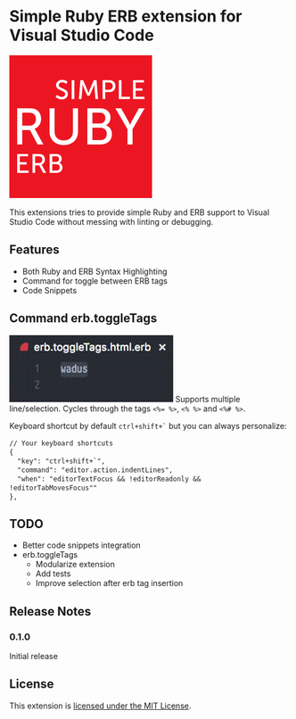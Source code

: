 # Simple Ruby ERB extension for Visual Studio Code

![Simple Ruby ERB](images/icon.png?raw=true)

This extensions tries to provide simple Ruby and ERB support to Visual Studio Code without messing with linting or debugging.

## Features

* Both Ruby and ERB Syntax Highlighting
* Command for toggle between ERB tags
* Code Snippets

## Command erb.toggleTags
![Simple Ruby ERB](images/toggleTags.gif?raw=true)
Supports multiple line/selection. Cycles through the tags `<%= %>`, `<% %>` and `<%# %>`.

Keyboard shortcut by default <code>ctrl+shift+`</code> but you can always personalize:

```
// Your keyboard shortcuts
{
  "key": "ctrl+shift+`",
  "command": "editor.action.indentLines",
  "when": "editorTextFocus && !editorReadonly && !editorTabMovesFocus""
},
```

## TODO

* Better code snippets integration
* erb.toggleTags
  * Modularize extension
  * Add tests
  * Improve selection after erb tag insertion

## Release Notes

### 0.1.0

Initial release

## License

This extension is [licensed under the MIT License](LICENSE.txt).

